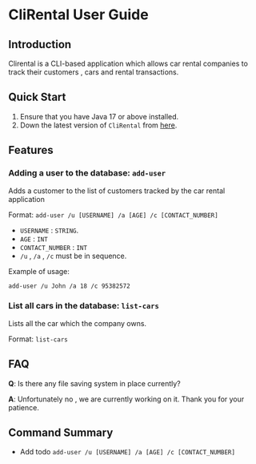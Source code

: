 # CliRental User Guide

## Introduction

Clirental is a CLI-based application which allows car rental companies 
to track their customers , cars and rental transactions.

## Quick Start

1. Ensure that you have Java 17 or above installed.
1. Down the latest version of `CliRental` from [here](https://github.com/AY2425S1-CS2113-T11-3/tp/releases).

## Features

### Adding a user to the database: `add-user`

Adds a customer to the list of customers tracked by the car rental application

Format: `add-user /u [USERNAME] /a [AGE] /c [CONTACT_NUMBER]`

* `USERNAME` : `STRING`.
* `AGE` : `INT`
* `CONTACT_NUMBER` : `INT`
* `/u` , `/a` , `/c` must be in sequence.

Example of usage: 

`add-user /u John /a 18 /c 95382572`

### List all cars in the database: `list-cars`

Lists all the car which the company owns.

Format: `list-cars`

## FAQ

**Q**: Is there any file saving system in place currently? 

**A**: Unfortunately no , we are currently working on it. Thank you for your patience.

## Command Summary

* Add todo `add-user /u [USERNAME] /a [AGE] /c [CONTACT_NUMBER]`
